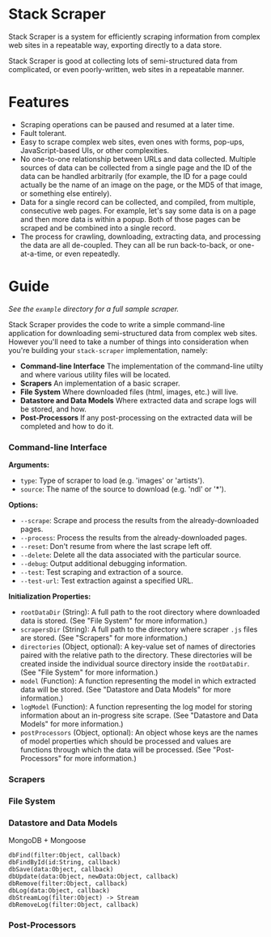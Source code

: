# Stack Scraper

Stack Scraper is a system for efficiently scraping information from complex web sites in a repeatable way, exporting directly to a data store.

Stack Scraper is good at collecting lots of semi-structured data from complicated, or even poorly-written, web sites in a repeatable manner.

Features
========

* Scraping operations can be paused and resumed at a later time.
* Fault tolerant.
* Easy to scrape complex web sites, even ones with forms, pop-ups, JavaScript-based UIs, or other complexities.
* No one-to-one relationship between URLs and data collected. Multiple sources of data can be collected from a single page and the ID of the data can be handled arbitrarily (for example, the ID for a page could actually be the name of an image on the page, or the MD5 of that image, or something else entirely).
* Data for a single record can be collected, and compiled, from multiple, consecutive web pages. For example, let's say some data is on a page and then more data is within a popup. Both of those pages can be scraped and be combined into a single record.
* The process for crawling, downloading, extracting data, and processing the data are all de-coupled. They can all be run back-to-back, or one-at-a-time, or even repeatedly.

Guide
=====

*See the `example` directory for a full sample scraper.*

Stack Scraper provides the code to write a simple command-line application for downloading semi-structured data from complex web sites. However you'll need to take a number of things into consideration when you're building your `stack-scraper` implementation, namely:

* **Command-line Interface** The implementation of the command-line utilty and where various utility files will be located.
* **Scrapers** An implementation of a basic scraper.
* **File System** Where downloaded files (html, images, etc.) will live.
* **Datastore and Data Models** Where extracted data and scrape logs will be stored, and how.
* **Post-Processors** If any post-processing on the extracted data will be completed and how to do it.

### Command-line Interface

**Arguments:**

* `type`: Type of scraper to load (e.g. 'images' or 'artists').
* `source`: The name of the source to download (e.g. 'ndl' or '*').

**Options:**

* `--scrape`: Scrape and process the results from the already-downloaded pages.
* `--process`: Process the results from the already-downloaded pages.
* `--reset`: Don't resume from where the last scrape left off.
* `--delete`: Delete all the data associated with the particular source.
* `--debug`: Output additional debugging information.
* `--test`: Test scraping and extraction of a source.
* `--test-url`: Test extraction against a specified URL.

**Initialization Properties:**

* `rootDataDir` (String): A full path to the root directory where downloaded data is stored. (See "File System" for more information.)
* `scrapersDir` (String): A full path to the directory where scraper `.js` files are stored. (See "Scrapers" for more information.)
* `directories` (Object<String>, optional): A key-value set of names of directories paired with the relative path to the directory. These directories will be created inside the individual source directory inside the `rootDataDir`. (See "File System" for more information.)
* `model` (Function): A function representing the model in which extracted data will be stored. (See "Datastore and Data Models" for more information.)
* `logModel` (Function): A function representing the log model for storing information about an in-progress site scrape. (See "Datastore and Data Models" for more information.)
* `postProcessors` (Object, optional): An object whose keys are the names of model properties which should be processed and values are functions through which the data will be processed. (See "Post-Processors" for more information.)

### Scrapers

### File System

### Datastore and Data Models

MongoDB + Mongoose

    dbFind(filter:Object, callback)
    dbFindById(id:String, callback)
    dbSave(data:Object, callback)
    dbUpdate(data:Object, newData:Object, callback)
    dbRemove(filter:Object, callback)
    dbLog(data:Object, callback)
    dbStreamLog(filter:Object) -> Stream
    dbRemoveLog(filter:Object, callback)

### Post-Processors